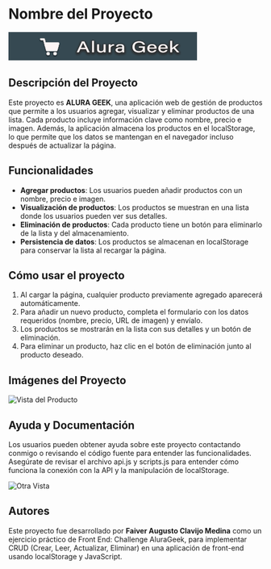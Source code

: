 # Nombre del Proyecto
![Logo del Proyecto](imagen/logo.png)

## Descripción del Proyecto
Este proyecto es **ALURA GEEK**, una aplicación web de gestión de productos que permite a los usuarios agregar, visualizar y eliminar productos de una lista. Cada producto incluye información clave como nombre, precio e imagen. Además, la aplicación almacena los productos en el localStorage, lo que permite que los datos se mantengan en el navegador incluso después de actualizar la página.
## Funcionalidades
- **Agregar productos**: Los usuarios pueden añadir productos con un nombre, precio e imagen.
- **Visualización de productos**: Los productos se muestran en una lista donde los usuarios pueden ver sus detalles.
- **Eliminación de productos**: Cada producto tiene un botón para eliminarlo de la lista y del almacenamiento.
- **Persistencia de datos**: Los productos se almacenan en localStorage para conservar la lista al recargar la página.

## Cómo usar el proyecto
1. Al cargar la página, cualquier producto previamente agregado aparecerá automáticamente.
2. Para añadir un nuevo producto, completa el formulario con los datos requeridos (nombre, precio, URL de imagen) y envíalo.
3. Los productos se mostrarán en la lista con sus detalles y un botón de eliminación.
4. Para eliminar un producto, haz clic en el botón de eliminación junto al producto deseado.

## Imágenes del Proyecto
![Vista del Producto](imagen/PROYECTO1.png)

## Ayuda y Documentación
Los usuarios pueden obtener ayuda sobre este proyecto contactando conmigo o revisando el código fuente para entender las funcionalidades. Asegúrate de revisar el archivo api.js y scripts.js para entender cómo funciona la conexión con la API y la manipulación de localStorage.

![Otra Vista](imagen/PROYECTO2.png)

## Autores
Este proyecto fue desarrollado por **Faiver Augusto Clavijo Medina** como un ejercicio práctico de Front End: Challenge AluraGeek, para implementar CRUD (Crear, Leer, Actualizar, Eliminar) en una aplicación de front-end usando localStorage y JavaScript.
